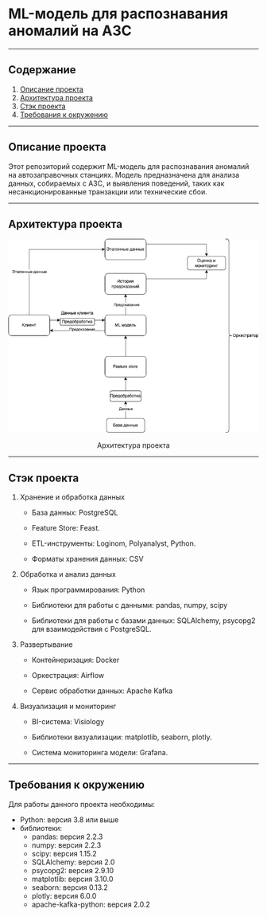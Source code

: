 # ML-модель для распознавания аномалий на АЗС

---

## Содержание

1. [Описание проекта](#описание-проекта)
2. [Архитектура проекта](#архитектура-проекта)
3. [Стэк проекта](#cтэк-проекта)
4. [Требования к окружению](#требования-к-окружению)


---

## Описание проекта

Этот репозиторий содержит ML-модель для распознавания аномалий на автозаправочных станциях. Модель предназначена для анализа данных, собираемых с АЗС, и выявления поведений, таких как несанкционированные транзакции или технические сбои.

---

## Архитектура проекта

![Архитектура модели](Архитектура.png)
<p style="text-align: center;">Архитектура проекта</p>

---

## Стэк проекта

1. Хранение и обработка данных

    - База данных: PostgreSQL 

    - Feature Store: Feast.

    - ETL-инструменты: Loginom, Polyanalyst, Python.

    - Форматы хранения данных: CSV

2. Обработка и анализ данных

    - Язык программирования: Python

    - Библиотеки для работы с данными: pandas, numpy, scipy

    - Библиотеки для работы с базами данных: SQLAlchemy, psycopg2 для взаимодействия с PostgreSQL.

3. Развертывание

    - Контейнеризация: Docker

    - Оркестрация: Airflow
    
    - Сервис обработки данных: Apache Kafka

4. Визуализация и мониторинг

    - BI-система: Visiology
    
    - Библиотеки визуализации: matplotlib, seaborn, plotly.
    
    - Система мониторинга модели: Grafana.

---

## Требования к окружению

Для работы данного проекта необходимы:

- Python: версия 3.8 или выше
- библиотеки:
    - pandas: версия 2.2.3
    - numpy: версия 2.2.3
    - scipy: версия 1.15.2
    - SQLAlchemy: версия 2.0
    - psycopg2: версия 2.9.10
    - matplotlib: версия 3.10.0
    - seaborn: версия 0.13.2
    - plotly: версия 6.0.0
    - apache-kafka-python: версия 2.0.2


